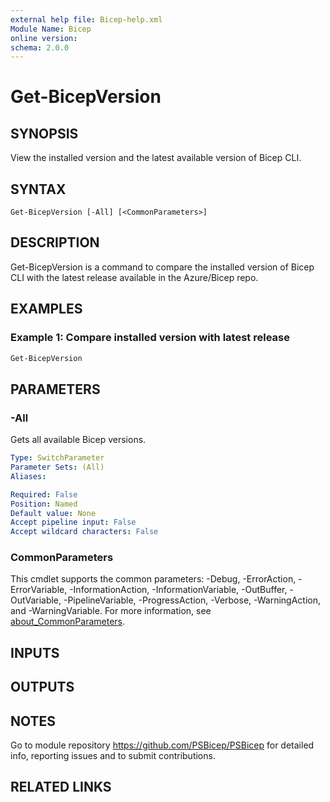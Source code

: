 ```yaml
---
external help file: Bicep-help.xml
Module Name: Bicep
online version:
schema: 2.0.0
---
```


# Get-BicepVersion

## SYNOPSIS
View the installed version and the latest available version of Bicep CLI.

## SYNTAX

```
Get-BicepVersion [-All] [<CommonParameters>]
```

## DESCRIPTION
Get-BicepVersion is a command to compare the installed version of Bicep CLI with the latest release available in the Azure/Bicep repo.

## EXAMPLES

### Example 1: Compare installed version with latest release
```powershell
Get-BicepVersion
```

## PARAMETERS

### -All
Gets all available Bicep versions.

```yaml
Type: SwitchParameter
Parameter Sets: (All)
Aliases:

Required: False
Position: Named
Default value: None
Accept pipeline input: False
Accept wildcard characters: False
```

### CommonParameters
This cmdlet supports the common parameters: -Debug, -ErrorAction, -ErrorVariable, -InformationAction, -InformationVariable, -OutBuffer, -OutVariable, -PipelineVariable, -ProgressAction, -Verbose, -WarningAction, and -WarningVariable. For more information, see [about_CommonParameters](http://go.microsoft.com/fwlink/?LinkID=113216).

## INPUTS

## OUTPUTS

## NOTES
Go to module repository https://github.com/PSBicep/PSBicep for detailed info, reporting issues and to submit contributions.

## RELATED LINKS
